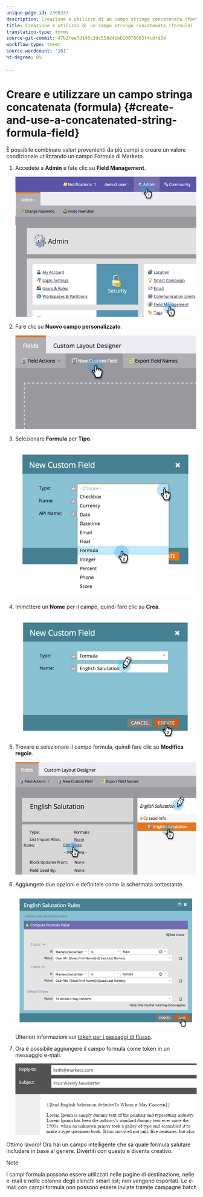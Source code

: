 ```yaml
---
unique-page-id: 2360337
description: Creazione e utilizzo di un campo stringa concatenata (formula) - Documenti Marketo - Documentazione prodotto
title: Creazione e utilizzo di un campo stringa concatenata (formula)
translation-type: tm+mt
source-git-commit: 47b2fee7d146c3dc558d4bbb10070683f4cdfd3d
workflow-type: tm+mt
source-wordcount: '161'
ht-degree: 0%

---
```



# Creare e utilizzare un campo stringa concatenata (formula) {#create-and-use-a-concatenated-string-formula-field}

È possibile combinare valori provenienti da più campi o creare un valore condizionale utilizzando un campo Formula di Marketo.

1. Accedete a **Admin** e fate clic su **Field Management**.

   ![](assets/image2014-9-19-9-3a44-3a58.png)

1. Fare clic su **Nuovo campo personalizzato**.

   ![](assets/image2014-9-19-9-3a45-3a8.png)

1. Selezionare **Formula** per **Tipo**.

   ![](assets/image2014-9-19-9-3a45-3a17.png)

1. Immettere un **Nome** per il campo, quindi fare clic su **Crea**.

   ![](assets/image2014-9-19-9-3a46-3a0.png)

1. Trovare e selezionare il campo formula, quindi fare clic su **Modifica regole**.

   ![](assets/image2014-9-19-9-3a46-3a13.png)

1. Aggiungete due opzioni e definitele come la schermata sottostante.

   ![](assets/image2014-9-19-9-3a46-3a25.png)

   Ulteriori informazioni sui [token per i passaggi di flusso](../../../product-docs/core-marketo-concepts/smart-campaigns/flow-actions/use-tokens-in-flow-steps.md).

1. Ora è possibile aggiungere il campo formula come token in un messaggio e-mail.

   ![](assets/seven.png)

Ottimo lavoro! Ora hai un campo intelligente che sa quale formula salutare includere in base al genere. Divertiti con questo e diventa creativo.

>[!NOTE]
>
>I campi formula possono essere utilizzati nelle pagine di destinazione, nelle e-mail e nelle colonne degli elenchi smart list; non vengono esportati. Le e-mail con campi formula non possono essere inviate tramite campagne batch

